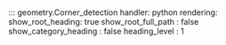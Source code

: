 # 
::: geometry.Corner_detection
    handler: python
    rendering:
      show_root_heading: true
      show_root_full_path : false
      show_category_heading : false
      heading_level : 1